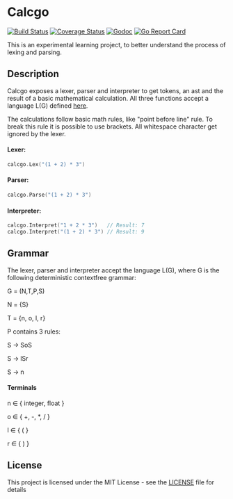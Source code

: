 # Calcgo

[![Build Status](https://travis-ci.org/relnod/calcgo.svg?branch=master)](https://travis-ci.org/relnod/calcgo)
[![Coverage Status](https://coveralls.io/repos/github/relnod/calcgo/badge.svg?branch=master)](https://coveralls.io/github/relnod/calcgo?branch=master)
[![Godoc](https://godoc.org/github.com/relnod/calcgo?status.svg)](https://godoc.org/github.com/relnod/calcgo)
[![Go Report Card](https://goreportcard.com/badge/github.com/relnod/calcgo)](https://goreportcard.com/report/github.com/relnod/calcgo)

This is an experimental learning project, to better understand the process of
lexing and parsing.

## Description
Calcgo exposes a lexer, parser and interpreter to get tokens, an ast and the
result of a basic mathematical calculation. All three functions accept a
language L(G) defined [here](#grammar).

The calculations follow basic math rules, like "point before line" rule. To
break this rule it is possible to use brackets.
All whitespace character get ignored by the lexer.

#### Lexer:
``` go
calcgo.Lex("(1 + 2) * 3")
```
#### Parser:
``` go
calcgo.Parse("(1 + 2) * 3")
```
#### Interpreter:
``` go
calcgo.Interpret("1 + 2 * 3")   // Result: 7
calcgo.Interpret("(1 + 2) * 3") // Result: 9
```

## Grammar

The lexer, parser and interpreter accept the language L(G), where G is the following deterministic
contextfree grammar:

G = (N,T,P,S)

N = {S}

T = {n, o, l, r}

P contains 3 rules:

S → SoS

S → lSr

S →  n

#### Terminals
n ∈ { integer, float }

o ∈ { +, -, *, / }

l ∈ { ( }

r ∈ { ) }

## License

This project is licensed under the MIT License - see the [LICENSE](../master/LICENSE) file for details
